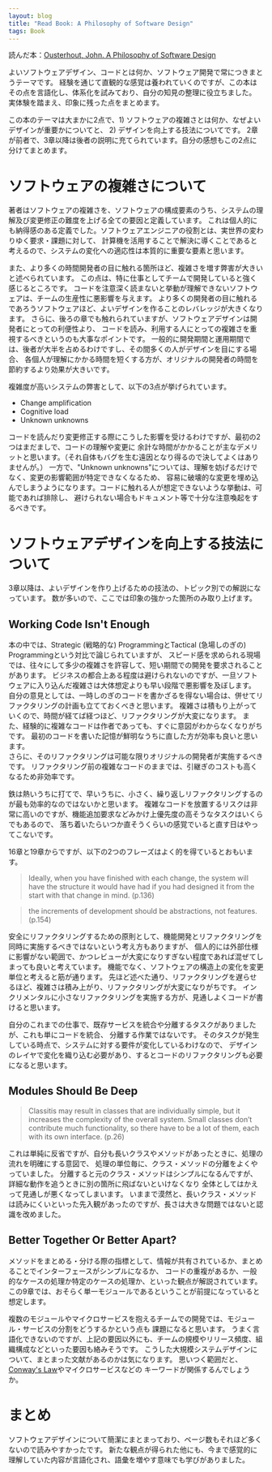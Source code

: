 ```yaml
---
layout: blog
title: "Read Book: A Philosophy of Software Design"
tags: Book
---
```


読んだ本：[Ousterhout, John. A Philosophy of Software Design](https://www.amazon.co.jp/dp/B07N1XLQ7D/ref=cm_sw_em_r_mt_dp_JMCWYZ63EQGY1Q6BTGST)

よいソフトウェアデザイン、コードとは何か、ソフトウェア開発で常につきまとうテーマです。
経験を通じて直観的な感覚は養われていくのですが、この本はその点を言語化し、体系化を試みており、自分の知見の整理に役立ちました。
実体験を踏まえ、印象に残った点をまとめます。
<!--end_excerpt-->

この本のテーマは大まかに2点で、1) ソフトウェアの複雑さとは何か、なぜよいデザインが重要かについてと、
2) デザインを向上する技法についてです。
2章が前者で、3章以降は後者の説明に充てられています。自分の感想もこの2点に分けてまとめます。

# ソフトウェアの複雑さについて
著者はソフトウェアの複雑さを、ソフトウェアの構成要素のうち、システムの理解及び変更修正の難度を上げる全ての要因と定義しています。
これは個人的にも納得感のある定義でした。ソフトウェアエンジニアの役割とは、実世界の変わりゆく要求・課題に対して、
計算機を活用することで解決に導くことであると考えるので、システムの変化への適応性は本質的に重要な要素と思います。

また、より多くの時間開発者の目に触れる箇所ほど、複雑さを増す弊害が大きいと述べられています。
この点は、特に仕事としてチームで開発していると強く感じるところです。
コードを注意深く読まないと挙動が理解できないソフトウェアは、チームの生産性に悪影響を与えます。
より多くの開発者の目に触れるであろうソフトウェアほど、よいデザインを作ることのレバレッジが大きくなります。
さらに、後ろの章でも触れられていますが、ソフトウェアデザインは開発者にとっての利便性より、
コードを読み、利用する人にとっての複雑さを重視するべきというのも大事なポイントです。
一般的に開発期間と運用期間では、後者が大半を占めるわけですし、その間多くの人がデザインを目にする場合、
各個人が理解にかかる時間を短くする方が、オリジナルの開発者の時間を節約するより効果が大きいです。

複雑度が高いシステムの弊害として、以下の3点が挙げられています。
- Change amplification
- Cognitive load
- Unknown unknowns

コードを読んだり変更修正する際にこうした影響を受けるわけですが、最初の2つはまだましで、コードの理解や変更に
余計な時間がかかることが主なデメリットと思います。（それ自体もバグを生む遠因となり得るので決してよくはありませんが。）
一方で、"Unknown unknowns"については、理解を妨げるだけでなく、変更の影響範囲が特定できなくなるため、
容易に破壊的な変更を埋め込んでしまうようになります。コードに触れる人が想定できないような挙動は、可能であれば排除し、
避けられない場合もドキュメント等で十分な注意喚起をするべきです。

# ソフトウェアデザインを向上する技法について
3章以降は、よいデザインを作り上げるための技法の、トピック別での解説になっています。
数が多いので、ここでは印象の強かった箇所のみ取り上げます。

## Working Code Isn't Enough
本の中では、Strategic (戦略的な) ProgrammingとTactical (急場しのぎの) Programmingという対比で論じられていますが、
スピード感を求められる現場では、往々にして多少の複雑さを許容して、短い期間での開発を要求されることがあります。
ビジネスの都合上ある程度は避けられないのですが、一旦ソフトウェアに入り込んだ複雑さは大体想定よりも早い段階で悪影響を及ぼします。
自分の意見としては、一時しのぎのコードを書かざるを得ない場合は、併せてリファクタリングの計画も立てておくべきと思います。
複雑さは積もり上がっていくので、時間が経てば経つほど、リファクタリングが大変になります。
また、経験的に複雑なコードは作者であっても、すぐに意図がわからなくなりがちです。
最初のコードを書いた記憶が鮮明なうちに直した方が効率も良いと思います。  
さらに、そのリファクタリングは可能な限りオリジナルの開発者が実施するべきです。
リファクタリング前の複雑なコードのままでは、引継ぎのコストも高くなるため非効率です。  

鉄は熱いうちに打てで、早いうちに、小さく、繰り返しリファクタリングするのが最も効率的なのではないかと思います。
複雑なコードを放置するリスクは非常に高いのですが、機能追加要求などみかけ上優先度の高そうなタスクはいくらでもあるので、
落ち着いたらいつか直そうくらいの感覚でいると直す日はやってこないです。

16章と19章からですが、以下の2つのフレーズはよく的を得ているとおもいます。

> Ideally, when you have finished with each change, the system will have the structure it would have had if you had designed it from the start with that change in mind. (p.136)

> the increments of development should be abstractions, not features. (p.154)

安全にリファクタリングするための原則として、機能開発とリファクタリングを同時に実施するべきではないという考え方もありますが、
個人的には外部仕様に影響がない範囲で、かつレビューが大変になりすぎない程度であれば混ぜてしまっても良いと考えています。
機能でなく、ソフトウェアの構造上の変化を変更単位と考えると筋が通ります。
先ほど述べた通り、リファクタリングを遅らせるほど、複雑さは積み上がり、リファクタリングが大変になりがちです。
インクリメンタルに小さなリファクタリングを実施する方が、見通しよくコードが書けると思います。

自分のこれまでの仕事で、既存サービスを統合や分離するタスクがありましたが、これも単にコードを統合、
分離する作業ではないです。
そのタスクが発生している時点で、システムに対する要件が変化しているわけなので、
デザインのレイヤで変化を織り込む必要があり、するとコードのリファクタリングも必要になると思います。

## Modules Should Be Deep
> Classitis may result in classes that are individually simple, but it increases the complexity of the overall system. Small classes don’t contribute much functionality, so there have to be a lot of them, each with its own interface. (p.26)

これは単純に反省ですが、自分も長いクラスやメソッドがあったときに、処理の流れを明確にする意図で、
処理の単位毎に、クラス・メソッドの分離をよくやっていました。
分離すると元のクラス・メソッドはシンプルになるんですが、詳細な動作を追うときに別の箇所に飛ばないといけなくなり
全体としてはかえって見通しが悪くなってしまいます。
いままで漠然と、長いクラス・メソッドは読みにくいといった先入観があったのですが、長さは大きな問題ではないと認識を改めました。

## Better Together Or Better Apart?
メソッドをまとめる・分ける際の指標として、情報が共有されているか、まとめることでインターフェースがシンプルになるか、
コードの重複があるか、一般的なケースの処理か特定のケースの処理か、といった観点が解説されています。
この9章では、おそらく単一モジュールであるということが前提になっていると想定します。

複数のモジュールやマイクロサービスを抱えるチームでの開発では、モジュール・サービスの分割をどうするかという点も
課題になると思います。
うまく言語化できないのですが、上記の要因以外にも、チームの規模やリリース頻度、組織構成などといった要因も絡みそうです。
こうした大規模システムデザインについて、まとまった文献があるのかは気になります。
思いつく範囲だと、[Conway's Law](http://www.melconway.com/Home/Conways_Law.html)やマイクロサービスなどの
キーワードが関係するんでしょうか。

# まとめ
ソフトウェアデザインについて簡潔にまとまっており、ページ数もそれほど多くないので読みやすかったです。
新たな観点が得られた他にも、今まで感覚的に理解していた内容が言語化され、語彙を増やす意味でも学びがありました。
